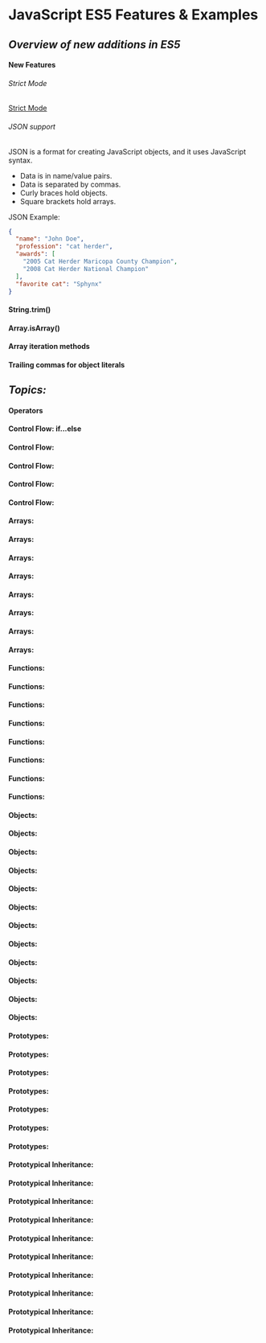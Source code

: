 # JavaScript ES5 Features & Examples

## _Overview of new additions in ES5_

#### New Features

###### Strict Mode

[Strict Mode](strictmode.md)

###### JSON support

JSON is a format for creating JavaScript objects, and it uses JavaScript syntax.

- Data is in name/value pairs.
- Data is separated by commas.
- Curly braces hold objects.
- Square brackets hold arrays.

JSON Example:

```json
{
  "name": "John Doe",
  "profession": "cat herder",
  "awards": [
    "2005 Cat Herder Maricopa County Champion",
    "2008 Cat Herder National Champion"
  ],
  "favorite cat": "Sphynx"
}
```

#### String.trim()

#### Array.isArray()

#### Array iteration methods

#### Trailing commas for object literals

## _Topics:_

#### Operators

#### Control Flow: if...else

#### Control Flow:

#### Control Flow:

#### Control Flow:

#### Control Flow:

#### Arrays:

#### Arrays:

#### Arrays:

#### Arrays:

#### Arrays:

#### Arrays:

#### Arrays:

#### Arrays:

#### Functions:

#### Functions:

#### Functions:

#### Functions:

#### Functions:

#### Functions:

#### Functions:

#### Functions:

#### Objects:

#### Objects:

#### Objects:

#### Objects:

#### Objects:

#### Objects:

#### Objects:

#### Objects:

#### Objects:

#### Objects:

#### Objects:

#### Objects:

#### Prototypes:

#### Prototypes:

#### Prototypes:

#### Prototypes:

#### Prototypes:

#### Prototypes:

#### Prototypes:

#### Prototypical Inheritance:

#### Prototypical Inheritance:

#### Prototypical Inheritance:

#### Prototypical Inheritance:

#### Prototypical Inheritance:

#### Prototypical Inheritance:

#### Prototypical Inheritance:

#### Prototypical Inheritance:

#### Prototypical Inheritance:

#### Prototypical Inheritance:

###
